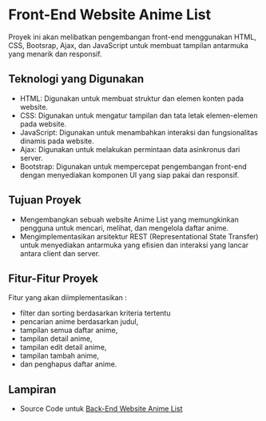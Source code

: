 # Front-End Website Anime List

Proyek ini akan melibatkan pengembangan front-end menggunakan HTML, CSS, Bootsrap, Ajax, dan JavaScript untuk membuat tampilan antarmuka yang menarik dan responsif.

## Teknologi yang Digunakan

- HTML: Digunakan untuk membuat struktur dan elemen konten pada website.
- CSS: Digunakan untuk mengatur tampilan dan tata letak elemen-elemen pada website.
- JavaScript: Digunakan untuk menambahkan interaksi dan fungsionalitas dinamis pada website.
- Ajax: Digunakan untuk melakukan permintaan data asinkronus dari server.
- Bootstrap: Digunakan untuk mempercepat pengembangan front-end dengan menyediakan komponen UI yang siap pakai dan responsif.

## Tujuan Proyek

- Mengembangkan sebuah website Anime List yang memungkinkan pengguna untuk mencari, melihat, dan mengelola daftar anime.
- Mengimplementasikan arsitektur REST (Representational State Transfer) untuk menyediakan antarmuka yang efisien dan interaksi yang lancar antara client dan server.

## Fitur-Fitur Proyek

Fitur yang akan diimplementasikan :

- filter dan sorting berdasarkan kriteria tertentu
- pencarian anime berdasarkan judul,
- tampilan semua daftar anime,
- tampilan detail anime,
- tampilan edit detail anime,
- tampilan tambah anime,
- dan penghapus daftar anime.

## Lampiran

- Source Code untuk [Back-End Website Anime List](https://github.com/revvza/Back-End-WebAnimeList)